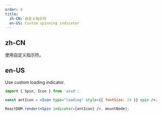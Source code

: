 ```yaml
---
order: 6
title:
  zh-CN: 自定义指示符
  en-US: Custom spinning indicator
---
```


## zh-CN

使用自定义指示符。

## en-US

Use custom loading indicator.

````jsx
import { Spin, Icon } from 'axxd';

const antIcon = <Icon type="loading" style={{ fontSize: 24 }} spin />;

ReactDOM.render(<Spin indicator={antIcon} />, mountNode);
````
